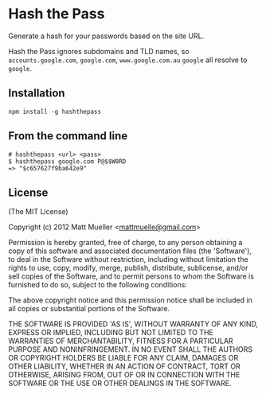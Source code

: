 
# Hash the Pass

  Generate a hash for your passwords based on the site URL. 

  Hash the Pass ignores subdomains and TLD names, so `accounts.google.com`, `google.com`, `www.google.com.au` `google` all resolve to `google`.

## Installation

    npm install -g hashthepass

## From the command line

    # hashthepass <url> <pass>
    $ hashthepass google.com P@$$W0RD
    => "$c657627f9ba642e9"

## License 

(The MIT License)

Copyright (c) 2012 Matt Mueller &lt;mattmuelle@gmail.com&gt;

Permission is hereby granted, free of charge, to any person obtaining
a copy of this software and associated documentation files (the
'Software'), to deal in the Software without restriction, including
without limitation the rights to use, copy, modify, merge, publish,
distribute, sublicense, and/or sell copies of the Software, and to
permit persons to whom the Software is furnished to do so, subject to
the following conditions:

The above copyright notice and this permission notice shall be
included in all copies or substantial portions of the Software.

THE SOFTWARE IS PROVIDED 'AS IS', WITHOUT WARRANTY OF ANY KIND,
EXPRESS OR IMPLIED, INCLUDING BUT NOT LIMITED TO THE WARRANTIES OF
MERCHANTABILITY, FITNESS FOR A PARTICULAR PURPOSE AND NONINFRINGEMENT.
IN NO EVENT SHALL THE AUTHORS OR COPYRIGHT HOLDERS BE LIABLE FOR ANY
CLAIM, DAMAGES OR OTHER LIABILITY, WHETHER IN AN ACTION OF CONTRACT,
TORT OR OTHERWISE, ARISING FROM, OUT OF OR IN CONNECTION WITH THE
SOFTWARE OR THE USE OR OTHER DEALINGS IN THE SOFTWARE.
